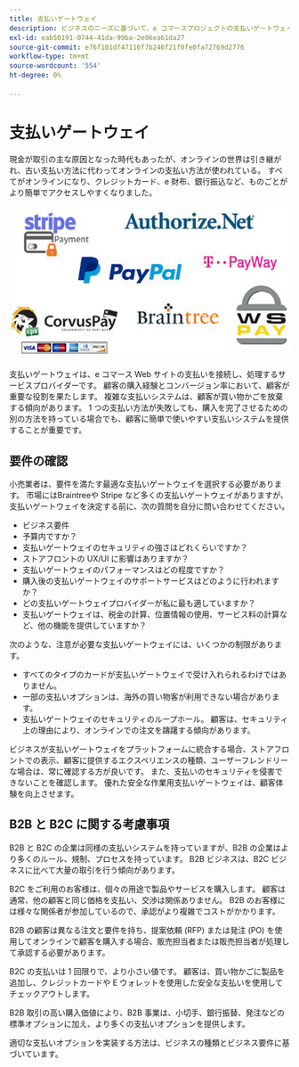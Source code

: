 ```yaml
---
title: 支払いゲートウェイ
description: ビジネスのニーズに基づいて、e コマースプロジェクトの支払いゲートウェイプロバイダーを選択します。
exl-id: eab50191-0744-41da-99ba-2e06ea61da27
source-git-commit: e76f101df47116f7b246f21f0fe0fa72769d2776
workflow-type: tm+mt
source-wordcount: '554'
ht-degree: 0%

---
```


# 支払いゲートウェイ

現金が取引の主な原因となった時代もあったが、オンラインの世界は引き継がれ、古い支払い方法に代わってオンラインの支払い方法が使われている。 すべてがオンラインになり、クレジットカード、e 財布、銀行振込など、ものごとがより簡単でアクセスしやすくなりました。

![支払いゲートウェイプロバイダーのロゴ](../../assets/playbooks/payment-gateways.png)

支払いゲートウェイは、e コマース Web サイトの支払いを接続し、処理するサービスプロバイダーです。 顧客の購入経験とコンバージョン率において、顧客が重要な役割を果たします。 複雑な支払いシステムは、顧客が買い物かごを放棄する傾向があります。 1 つの支払い方法が失敗しても、購入を完了させるための別の方法を持っている場合でも、顧客に簡単で使いやすい支払いシステムを提供することが重要です。

## 要件の確認

小売業者は、要件を満たす最適な支払いゲートウェイを選択する必要があります。 市場にはBraintreeや Stripe など多くの支払いゲートウェイがありますが、支払いゲートウェイを決定する前に、次の質問を自分に問い合わせてください。

- ビジネス要件
- 予算内ですか？
- 支払いゲートウェイのセキュリティの強さはどれくらいですか？
- ストアフロントの UX/UI に影響はありますか？
- 支払いゲートウェイのパフォーマンスはどの程度ですか？
- 購入後の支払いゲートウェイのサポートサービスはどのように行われますか？
- どの支払いゲートウェイプロバイダーが私に最も適していますか？
- 支払いゲートウェイは、税金の計算、位置情報の使用、サービス料の計算など、他の機能を提供していますか？

次のような、注意が必要な支払いゲートウェイには、いくつかの制限があります。

- すべてのタイプのカードが支払いゲートウェイで受け入れられるわけではありません。
- 一部の支払いオプションは、海外の買い物客が利用できない場合があります。
- 支払いゲートウェイのセキュリティのループホール。 顧客は、セキュリティ上の理由により、オンラインでの注文を躊躇する傾向があります。

ビジネスが支払いゲートウェイをプラットフォームに統合する場合、ストアフロントでの表示、顧客に提供するエクスペリエンスの種類、ユーザーフレンドリーな場合は、常に確認する方が良いです。 また、支払いのセキュリティを侵害できないことを確認します。 優れた安全な作業用支払いゲートウェイは、顧客体験を向上させます。

## B2B と B2C に関する考慮事項

B2B と B2C の企業は同様の支払いシステムを持っていますが、B2B の企業はより多くのルール、規制、プロセスを持っています。 B2B ビジネスは、B2C ビジネスに比べて大量の取引を行う傾向があります。

B2C をご利用のお客様は、個々の用途で製品やサービスを購入します。 顧客は通常、他の顧客と同じ価格を支払い、交渉は関係ありません。 B2B のお客様には様々な関係者が参加しているので、承認がより複雑でコストがかかります。

B2B の顧客は異なる注文と要件を持ち、提案依頼 (RFP) または発注 (PO) を使用してオンラインで顧客を購入する場合、販売担当者または販売担当者が処理して承認する必要があります。

B2C の支払いは 1 回限りで、より小さい値です。 顧客は、買い物かごに製品を追加し、クレジットカードや E ウォレットを使用した安全な支払いを使用してチェックアウトします。

B2B 取引の高い購入価値により、B2B 事業は、小切手、銀行振替、発注などの標準オプションに加え、より多くの支払いオプションを提供します。

適切な支払いオプションを実装する方法は、ビジネスの種類とビジネス要件に基づいています。
